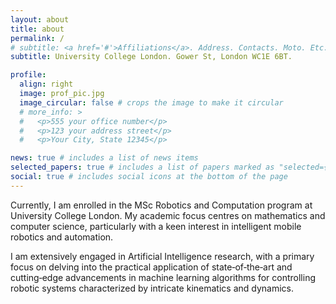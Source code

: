 ```yaml
---
layout: about
title: about
permalink: /
# subtitle: <a href='#'>Affiliations</a>. Address. Contacts. Moto. Etc.
subtitle: University College London. Gower St, London WC1E 6BT.

profile:
  align: right
  image: prof_pic.jpg
  image_circular: false # crops the image to make it circular
  # more_info: >
  #   <p>555 your office number</p>
  #   <p>123 your address street</p>
  #   <p>Your City, State 12345</p>

news: true # includes a list of news items
selected_papers: true # includes a list of papers marked as "selected={true}"
social: true # includes social icons at the bottom of the page
---
```


Currently, I am enrolled in the MSc Robotics and Computation program at University College London. My academic focus centres on mathematics
and computer science, particularly with a keen interest in intelligent mobile robotics and automation.

I am extensively engaged in Artificial Intelligence research, with a primary focus on delving into the practical application of state‑of‑the‑art and cutting‑edge advancements in machine learning algorithms for controlling robotic systems characterized by intricate kinematics and dynamics.

<!-- Write your biography here. Tell the world about yourself. Link to your favorite [subreddit](http://reddit.com). You can put a picture in, too. The code is already in, just name your picture `prof_pic.jpg` and put it in the `img/` folder.

Put your address / P.O. box / other info right below your picture. You can also disable any of these elements by editing `profile` property of the YAML header of your `_pages/about.md`. Edit `_bibliography/papers.bib` and Jekyll will render your [publications page](/al-folio/publications/) automatically.

Link to your social media connections, too. This theme is set up to use [Font Awesome icons](https://fontawesome.com/) and [Academicons](https://jpswalsh.github.io/academicons/), like the ones below. Add your Facebook, Twitter, LinkedIn, Google Scholar, or just disable all of them. -->
